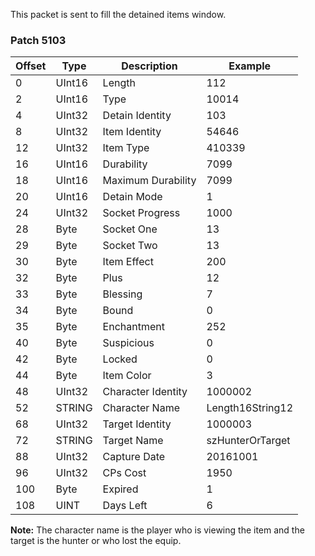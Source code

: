 This packet is sent to fill the detained items window.

### Patch 5103

| Offset | Type | Description | Example |
| -------- | -------- | -------- | -------- |
| 0 | UInt16 | Length | 112 |
| 2 | UInt16 | Type | 10014 |
| 4 | UInt32 | Detain Identity | 103 |
| 8 | UInt32 | Item Identity | 54646 |
| 12 | UInt32 | Item Type | 410339 |
| 16 | UInt16 | Durability | 7099 |
| 18 | UInt16 | Maximum Durability | 7099 |
| 20 | UInt16 | Detain Mode | 1 |
| 24 | UInt32 | Socket Progress | 1000 |
| 28 | Byte | Socket One | 13 |
| 29 | Byte | Socket Two | 13 |
| 30 | Byte | Item Effect | 200 |
| 32 | Byte | Plus | 12 |
| 33 | Byte | Blessing | 7 |
| 34 | Byte | Bound | 0 |
| 35 | Byte | Enchantment | 252 |
| 40 | Byte | Suspicious | 0 |
| 42 | Byte | Locked | 0 |
| 44 | Byte | Item Color | 3 |
| 48 | UInt32 | Character Identity | 1000002 |
| 52 | STRING | Character Name | Length16String12 |
| 68 | UInt32 | Target Identity | 1000003 |
| 72 | STRING | Target Name | szHunterOrTarget |
| 88 | UInt32 | Capture Date | 20161001 |
| 96 | UInt32 | CPs Cost | 1950 |
| 100 | Byte | Expired | 1 |
| 108 | UINT | Days Left | 6 |

**Note:** The character name is the player who is viewing the item and the target is the hunter or who lost the equip.
